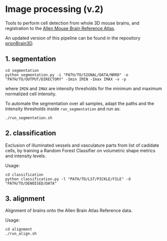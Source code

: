 # Image processing (v.2)

Tools to perform cell detection from whole 3D mouse brains, and registration to the [Allen Mouse Brain Reference Atlas](http://atlas.brain-map.org).

An updated version of this pipeline can be found in the repository [prionBrain3D](https://github.com/aecon/prionBrain3D).



## 1. segmentation

```
cd segmentation
python segmentation.py -i "PATH/TO/SIGNAL/DATA/NRRD" -o "PATH/TO/OUTPUT/DIRECTORY" -Imin IMIN -Imax IMAX -v -p
```
where `IMIN` and `IMAX` are intensity thresholds for the minimum and maximum normalized cell intensity.


To automate the segmentation over all samples, adapt the paths and the intensity thresholds inside `run_segmentation` and run as:
```
./run_segmentation.sh
```


## 2. classification

Exclusion of illuminated vessels and vasculature parts from list of cadidate cells, by training a Random Forest Classifier on volumetric shape metrics and intensity levels.

Usage:
```
cd classification
python classification.py -l "PATH/TO/LST/PICKLE/FILE" -d "PATH/TO/DENOISED/DATA"
```



## 3. alignment

Alignment of brains onto the Allen Brain Atlas Reference data.

Usage:
```
cd alignment
./run_align.sh
```

